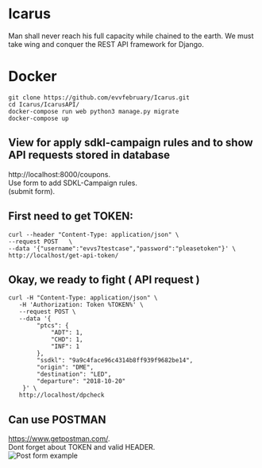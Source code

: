 # Icarus
Man shall never reach his full capacity while chained to the earth. We must take wing and conquer the REST API framework for Django.



# Docker
```
git clone https://github.com/evvfebruary/Icarus.git
cd Icarus/IcarusAPI/
docker-compose run web python3 manage.py migrate
docker-compose up
```

## View for apply sdkl-campaign rules and to show API requests stored in database
http://localhost:8000/coupons.  
Use form to add SDKL-Campaign rules.  
(submit form).

## First need to get TOKEN:
```
curl --header "Content-Type: application/json" \
--request POST   \
--data '{"username":"evvs7testcase","password":"pleasetoken"}' \
http://localhost/get-api-token/
```

## Okay, we ready to fight ( API request )
```
curl -H "Content-Type: application/json" \
   -H 'Authorization: Token %TOKEN%' \
   --request POST \
   --data '{
        "ptcs": {
            "ADT": 1,
            "CHD": 1,
            "INF": 1
        },
        "ssdkl": "9a9c4face96c4314b8ff939f9682be14",
        "origin": "DME",
        "destination": "LED",
        "departure": "2018-10-20"
    }' \
   http://localhost/dpcheck
```

## Can use POSTMAN
https://www.getpostman.com/.   
Dont forget about TOKEN and valid HEADER.  
![Post form example](https://preview.ibb.co/b6tD9U/2018-10-13-19-48-18.png)

